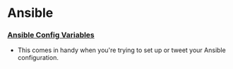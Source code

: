 # Ansible


### [Ansible Config Variables](https://docs.ansible.com/ansible/latest/reference_appendices/config.html#ansible-configuration-settings)
- This comes in handy when you're trying to set up or tweet your Ansible configuration.
